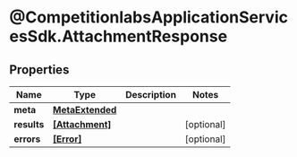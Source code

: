 # @CompetitionlabsApplicationServicesSdk.AttachmentResponse

## Properties

Name | Type | Description | Notes
------------ | ------------- | ------------- | -------------
**meta** | [**MetaExtended**](MetaExtended.md) |  | 
**results** | [**[Attachment]**](Attachment.md) |  | [optional] 
**errors** | [**[Error]**](Error.md) |  | [optional] 


